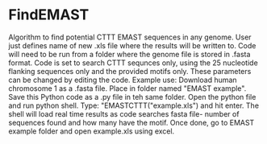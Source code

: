 # FindEMAST
Algorithm to find potential CTTT EMAST sequences in any genome. User just defines name of new .xls file where the results will be written to.
Code will need to be run from a folder where the genome file is stored in .fasta format.
Code is set to search CTTT sequnces only, using the 25 nucleotide flanking sequences only and the provided motifs only. These parameters can be changed by editing the code.
Example use:
Download human chromosome 1 as a .fasta file. Place in folder named "EMAST example". Save this Python code as a .py file in teh same folder. Open the python file and run python shell. Type: "EMASTCTTT("example.xls") and hit enter. The shell will load real time results as code searches fasta file- number of sequences found and how many have the motif. Once done, go to EMAST example folder and open example.xls using excel. 
